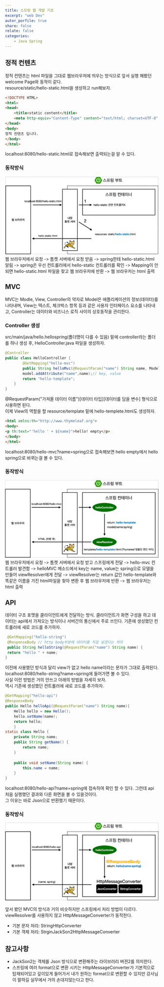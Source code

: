 ```yaml
---
title: 스프링 웹 개발 기초
excerpt: "web Dev"
autor_porfile: true
share: false
relate: false
categories:
    - Java Spring
---
```

##  정적 컨텐츠
정적 컨텐츠는 html 파일을 그대로 웹브라우저에 띄우는 방식으로  앞서 실행 해봤던 welcome Page와 동작이 같다.  
resource/static/hello-static.html을 생성하고 run해보자.
~~~html
<!DOCTYPE HTML>
<html>
<head>
    <title>static content</title>
    <meta http-equiv="Content-Type" content="text/html; charset=UTF-8" />
</head>
<body>
정적 컨텐츠 입니다.
</body>
</html>
~~~
localhost:8080/hello-static.html로 접속해보면 출력되는걸 알 수 있다.
### 동작방식
<div><img src="../../assets/images/staticContents.PNG"></div>
웹 브라우저에서 요청 -> 톰켓 서버에서 요청 받음 -> spring한테 hello-static.html 알림  
-> spring은 우선 컨트롤러에서 hello-static 컨트롤러를 확인 -> Mapping이 안되면 hello-static.html 파일을 찾고 웹 브라우저에 반환 -> 웹 브라우저는 html 출력

## MVC
MVC는 Modle, View, Controller의 약자로 Model은 애플리케이션의 정보(데이터)를 나타내며, View는 텍스트, 체크박스 항목 등과 같은 사용자 인터페이스 요소를 나타내고, Controller는 데이터와 비즈니스 로직 사이의 상호동작을 관리한다.

### Controller 생성
src/main/java/hello.hellospring(폴더명이 다를 수 있음) 밑에 controller라는 폴더를 하나 생성 후, HelloController.java 파일을 생성하자.
~~~java
@Controller
public class HelloController {
        @GetMapping("hello-mvc")
        public String helloMvc(@RequestParam("name") String name, Model model){
        model.addAttribute("name",name);// key, value
        return "hello-template";
    }
}
~~~
@RequestParam("가져올 데이터 이름")[데이터 타입][데이터를 담을 변수] 형식으로 사용하면 된다.  
이제 View의 역할을 할 resource/template 밑에 hello-templete.html도 생성하자.
~~~html
<html xmlns:th="http://www.thymeleaf.org">
<body>
<p th:text="'hello ' + ${name}">hello! empty</p>
</body>
</html>
~~~
localhost:8080/hello-mvc?name=spring으로 접속해보면 hello empty에서 hello spring으로 바뀌는걸 볼 수 있다.
### 동작방식
<div><img src="../../assets/images/MVC.PNG"></div>
웹 브라우저에서 요청 -> 톰켓 서버에서 요청 받고 스프링에게 전달 -> hello-mvc 컨트롤러 발견함 -> helloMVC 메소드에서 key는 name, value는 spring으로 모델을 만들어 viewResolver에게 전달
-> viewResolver는 return 값인 hello-template와 똑같은 이름을 가진 html파일을 찾아 변환 후 웹 브라우저에 반환 -> 웹 브라우저는 html 출력

## API

데이터 구조 포멧을 클라이언트에게 전달하는 방식. 클라이언트가 화면 구성을 하고 데이터는 api에서 가져오는 방식이나 서버간의 통신에서 주로 쓰인다.
기존에 생성했던 컨트롤러에 새로 코드를 추가하자.
~~~java
 @GetMapping("hello-string")
 @ResponseBody // http body부분에 데이터를 직접 넣겠다는 의미
 public String helloString(@RequestParam("name") String name) {
 return "hello " + name;
}
~~~
이전에 사용했던 방식과 달리 view가 없고 hello name이라는 문자가 그대로 출력된다.  
localhost:8080/hello-string?name=spring에 들어가면 볼 수 있다.  
사실 이런 방법은 거의 안쓰고 아래의 방법을 자세히 보자.  
역시 기존에 생성했던 컨트롤러에 새로 코드를 추가하자.  
~~~java
@GetMapping("hello-api")
@ResponseBody
public Hello helloApi(@RequestParam("name") String name){
    Hello hello = new Hello();
    hello.setName(name);
    return hello;
    }
static class Hello {
    private String name;
    public String getName() {
        return name;
    }

    public void setName(String name) {
        this.name = name;
    }
}
~~~
localhost:8080/hello-api?name=spring에 접속하여 확인 할 수 있다. 그런데 api 처음 실행했던 결과와 다른 화면을 볼 수 있을것이다.  
그 이유는 바로 Json으로 반환했기 때문이다.  
### 동작방식

<div><img src="../../assets/images/api.PNG"></div>

앞서 봤던 MVC의 방식과 거의 비슷하지만 스프링에서 처리 방법이 다르다.  
viewResolver를 사용하지 않고 HttpMessageConverter가 동작한다.  
- 기본 문자 처리: StringHttpConverter
- 기본 객체 처리: StrginJackSon2HttpMessageConverter

## 참고사항
- JackSon2는 객체를 Json 방식으로 변환해주는 라이브러리 버젼2를 의미한다.  
- 스프링에 여러 format으로 변환 시키는 HttpMessageConverter가 기본적으로 탑재되어있고 깊이있게 들어가서 내가 원하는 format으로 변환할 수 있지만 강사님이 말하길 실무에서 거의 손대지않는다고 한다.
